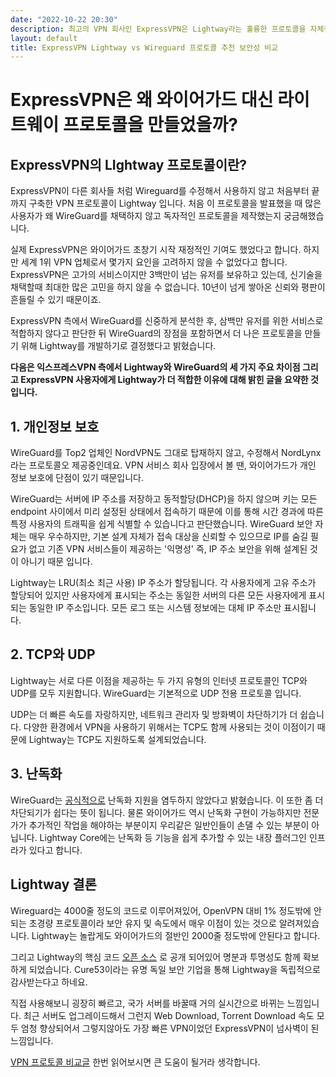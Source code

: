 ```yaml
---
date: "2022-10-22 20:30"
description: 최고의 VPN 회사인 ExpressVPN은 Lightway라는 훌륭한 프로토콜을 자체적으로 제작했습니다. 이는 Wireguard라는 새로운 프로토콜이 대세가 되어가는게 현제 상황인데, 따라가느냐 리드하느냐의 기로에서 익스프레스VPN은 리드하길 선택한 것 같습니다.
layout: default
title: ExpressVPN Lightway vs Wireguard 프로토콜 추천 보안성 비교
---
```


# ExpressVPN은 왜 와이어가드 대신 라이트웨이 프로토콜을 만들었을까?

## ExpressVPN의 LIghtway 프로토콜이란?

ExpressVPN이 다른 회사들 처럼 Wireguard를 수정해서 사용하지 않고 처음부터 끝까지 구축한 VPN 프로토콜이 Lightway 입니다. 처음 이 프로토콜을 발표했을 때 많은 사용자가 왜 WireGuard를 채택하지 않고 독자적인 프로토콜을 제작했는지 궁금해했습니다.

실제 ExpressVPN은 와이어가드 초창기 시작 재정적인 기여도 했었다고 합니다. 하지만 세계 1위 VPN 업체로서 몇가지 요인을 고려하지 않을 수 없었다고 합니다. ExpressVPN은 고가의 서비스이지만 3백만이 넘는 유저를 보유하고 있는데, 신기술을 채택할때 최대한 많은 고민을 하지 않을 수 없습니다. 10년이 넘게 쌓아온 신뢰와 평판이 흔들릴 수 있기 때문이죠.

ExpressVPN 측에서 WireGuard를 신중하게 분석한 후, 삼백만 유저를 위한 서비스로 적합하지 않다고 판단한 뒤 WireGuard의 장점을 포함하면서 더 나은 프로토콜을 만들기 위해 Lightway를 개발하기로 결정했다고 밝혔습니다.

**다음은 익스프레스VPN 측에서 Lightway와 WireGuard의 세 가지 주요 차이점 그리고 ExpressVPN 사용자에게 Lightway가 더 적합한 이유에 대해 밝힌 글을 요약한 것 입니다.**

## 1. 개인정보 보호

WireGuard를 Top2 업체인 NordVPN도 그대로 탑재하지 않고, 수정해서 NordLynx라는 프로토콜오 제공중인데요. VPN 서비스 회사 입장에서 볼 땐, 와이어가드가 개인 정보 보호에 단점이 있기 때문입니다.

WireGuard는 서버에 IP 주소를 저장하고 동적할당(DHCP)을 하지 않으며 키는 모든 endpoint 사이에서 미리 설정된 상태에서 접속하기 때문에 이를 통해 시간 경과에 따른 특정 사용자의 트래픽을 쉽게 식별할 수 있습니다고 판단했습니다. WireGuard 보안 자체는 매우 우수하지만, 기본 설계 자체가 접속 대상을 신뢰할 수 있으므로 IP를 숨길 필요가 없고 기존 VPN 서비스들이 제공하는 '익명성' 즉, IP 주소 보안을 위해 설계된 것이 아니기 때문 입니다.

Lightway는 LRU(최소 최근 사용) IP 주소가 할당됩니다. 각 사용자에게 고유 주소가 할당되어 있지만 사용자에게 표시되는 주소는 동일한 서버의 다른 모든 사용자에게 표시되는 동일한 IP 주소입니다. 모든 로그 또는 시스템 정보에는 대체 IP 주소만 표시됩니다.

## 2. TCP와 UDP

Lightway는 서로 다른 이점을 제공하는 두 가지 유형의 인터넷 프로토콜인 TCP와 UDP를 모두 지원합니다. WireGuard는 기본적으로 UDP 전용 프로토콜 입니다.

UDP는 더 빠른 속도를 자랑하지만, 네트워크 관리자 및 방화벽이 차단하기가 더 쉽습니다. 다양한 환경에서 VPN을 사용하기 위해서는 TCP도 함께 사용되는 것이 이점이기 때문에 Lightway는 TCP도 지원하도록 설계되었습니다.

## 3. 난독화

WireGuard는 [공식적으로](https://www.wireguard.com/known-limitations/) 난독화 지원을 염두하지 않았다고 밝혔습니다. 이 또한 좀 더 차단되기가 쉽다는 뜻이 됩니다. 물론 와이어가드 역시 난독화 구현이 가능하지만 전문가가 추가적인 작업을 해야하는 부분이지 우리같은 일반인들이 손댈 수 있는 부분이 아닙니다. Lightway Core에는 난독화 등 기능을 쉽게 추가할 수 있는 내장 플러그인 인프라가 있다고 합니다.

## Lightway 결론

Wireguard는 4000줄 정도의 코드로 이루어져있어, OpenVPN 대비 1% 정도밖에 안되는 초경량 프로토콜이라 보안 유지 및 속도에서 매우 이점이 있는 것으로 알려져있습니다. Lightway는 놀랍게도 와이어가드의 절반인 2000줄 정도밖에 안된다고 합니다. 

그리고 Lightway의 핵심 코드 [오픈 소스](https://www.expressvpn.com/blog/lightway-open-source-security-audit/) 로 공개 되어있어 명분과 투명성도 함께 확보하게 되었습니다. Cure53이라는 유명 독일 보안 기업을 통해  Lightway을 독립적으로 감사받는다고 하네요.

직접 사용해보니 굉장히 빠르고, 국가 서버를 바꿀때 거의 실시간으로 바뀌는 느낌입니다. 최근 서버도 업그레이드해서 그런지 Web Download, Torrent Download 속도 모두 엄청 향상되어서 그렇지않아도 가장 빠른 VPN이었던 ExpressVPN이 넘사벽이 된 느낌입니다.

[VPN 프로토콜 비교글](https://netxhack.com/network/vpn-protocols/) 한번 읽어보시면 큰 도움이 될거라 생각합니다.
